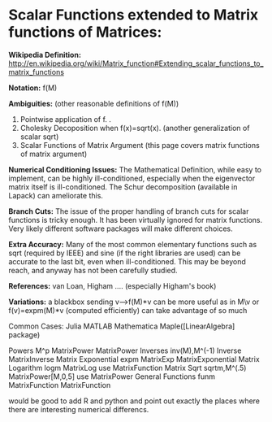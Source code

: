 # Scalar Functions extended to Matrix functions of Matrices:
**Wikipedia Definition:**
http://en.wikipedia.org/wiki/Matrix_function#Extending_scalar_functions_to_matrix_functions

**Notation:** f(M)

**Ambiguities:** (other reasonable definitions of f(M)) 

1. Pointwise application of f. . 
2. Cholesky Decoposition when f(x)=sqrt(x). (another generalization
   of scalar sqrt)
3. Scalar Functions of Matrix Argument (this page covers matrix functions of matrix argument)

 

**Numerical Conditioning Issues:**  The Mathematical Definition, while easy to implement, 
      can be highly ill-conditioned, especially when the eigenvector matrix itself
      is ill-conditioned.  The Schur decomposition (available in Lapack) can ameliorate this.

**Branch Cuts:**  The issue of the proper handling of branch cuts for scalar functions
              is tricky enough.  It has been virtually ignored for matrix functions.
               Very likely different software packages will make different choices.

**Extra Accuracy:**  Many of the most common elementary functions
such as sqrt (required by IEEE) and sine (if the right libraries are used) can be accurate to
                the last bit, even when ill-conditioned.  This may be beyond
                 reach, and anyway has not been carefully studied.

**References:** van Loan, Higham ....  (especially Higham's book)

**Variations:**  a blackbox sending v-->f(M)*v can be more useful as in M\v or  f(v)=expm(M)*v  (computed efficiently) can take advantage of so much
 
                      


Common Cases:                Julia  MATLAB            Mathematica            Maple([LinearAlgebra] package)

Powers                               M^p              MatrixPower            MatrixPower
Inverses                             inv(M),M^(-1)    Inverse                MatrixInverse
Matrix Exponential                   expm             MatrixExp              MatrixExponential
Matrix Logarithm                     logm             MatrixLog              use MatrixFunction
Matrix Sqrt                          sqrtm,M^(.5)     MatrixPower[M,0,5]     use MatrixPower
General Functions                    funm             MatrixFunction         MatrixFunction

would be good to add R and python and point out exactly the places where there are interesting
numerical differencs.
